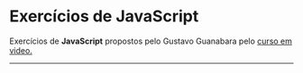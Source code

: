 # Exercícios de JavaScript

 Exercícios de **JavaScript** propostos pelo Gustavo Guanabara pelo <a href="https://www.cursoemvideo.com/">curso em video.</a>
***